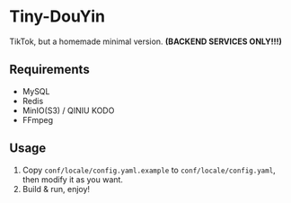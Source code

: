 # Tiny-DouYin
TikTok, but a homemade minimal version. **(BACKEND SERVICES ONLY!!!)**

## Requirements
- MySQL
- Redis
- MinIO(S3) / QINIU KODO
- FFmpeg

## Usage
1. Copy `conf/locale/config.yaml.example` to `conf/locale/config.yaml`, then modify it as you want.
2. Build & run, enjoy!
